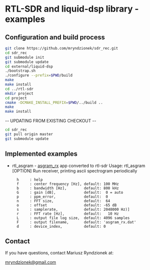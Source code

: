 RTL-SDR and liquid-dsp library - examples
=========================================

Configuration and build process
-------------------------------

```sh
git clone https://github.com/mryndzionek/sdr_rec.git
cd sdr_rec
git submodule init
git submodule update
cd external/liquid-dsp
./bootstrap.sh
./configure --prefix=$PWD/build
make
make install
cd ../rtl-sdr
mkdir project
cd project
cmake -DCMAKE_INSTALL_PREFIX=$PWD/../build ..
make
make install
```

-- UPDATING FROM EXISTING CHECKOUT --

```sh
cd sdr_rec
git pull origin master
git submodule update
```

Implemented examples
--------------------

* rtl_asgram - [asgram_rx](https://github.com/jgaeddert/liquid-usrp/blob/master/src/asgram_rx.cc) app converted to rtl-sdr
		Usage: rtl_asgram [OPTION]
		Run receiver, printing ascii spectrogram periodically

  		h     : help
  		f     : center frequency [Hz], default: 100 MHz
  		b     : bandwidth [Hz],        default: 800 kHz
  		G     : gain [dB],             default:  0 = auto
  		p     : ppm_error,             default:  0
  		n     : FFT size,              default:  64
  		o     : offset                 default: -65 dB
  		s     : samplerate,            default: 2048000 Hz)]
  		r     : FFT rate [Hz],         default:   10 Hz
 		L     : output file log size,  default: 4096 samples
  		F     : output filename,       default: 'asgram_rx.dat'
  		d     : device_index,          default: 0

Contact
-------
If you have questions, contact Mariusz Ryndzionek at:

<mryndzionek@gmail.com>

